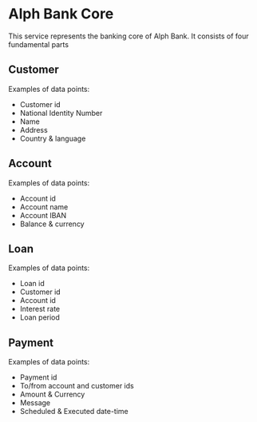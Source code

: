 # Alph Bank Core

This service represents the banking core of Alph Bank. It consists of four fundamental parts

## Customer

Examples of data points:

* Customer id
* National Identity Number
* Name
* Address
* Country & language

## Account

Examples of data points:

* Account id
* Account name
* Account IBAN
* Balance & currency

## Loan

Examples of data points:

* Loan id
* Customer id
* Account id
* Interest rate
* Loan period

## Payment

Examples of data points:

* Payment id
* To/from account and customer ids
* Amount & Currency
* Message
* Scheduled & Executed date-time



